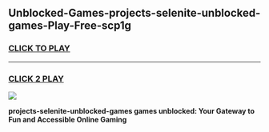 
## Unblocked-Games-projects-selenite-unblocked-games-Play-Free-scp1g
<h3>
<a href="https://premium76.site?title=projects-selenite-unblocked-games&ref=20A">CLICK TO PLAY</a></h3>
<hr>

<h3>
<a href="https://premium76.site?title=projects-selenite-unblocked-games&ref=20A">CLICK 2 PLAY</a>
  
</h3>

<a href="https://premium76.site?title=projects-selenite-unblocked-games&ref=20A"><img src="https://clearcache.store/games.png"></a>


**projects-selenite-unblocked-games games unblocked: Your Gateway to Fun and Accessible Online Gaming**
